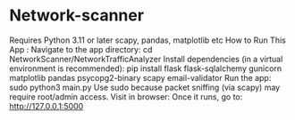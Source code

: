 # Network-scanner
Requires Python 3.11 or later
scapy, pandas, matplotlib etc
How to Run This App :
Navigate to the app directory: cd NetworkScanner/NetworkTrafficAnalyzer
Install dependencies (in a virtual environment is recommended): pip install flask flask-sqlalchemy gunicorn matplotlib pandas psycopg2-binary scapy email-validator
Run the app: sudo python3 main.py
Use sudo because packet sniffing (via scapy) may require root/admin access.
Visit in browser:
Once it runs, go to: http://127.0.0.1:5000

